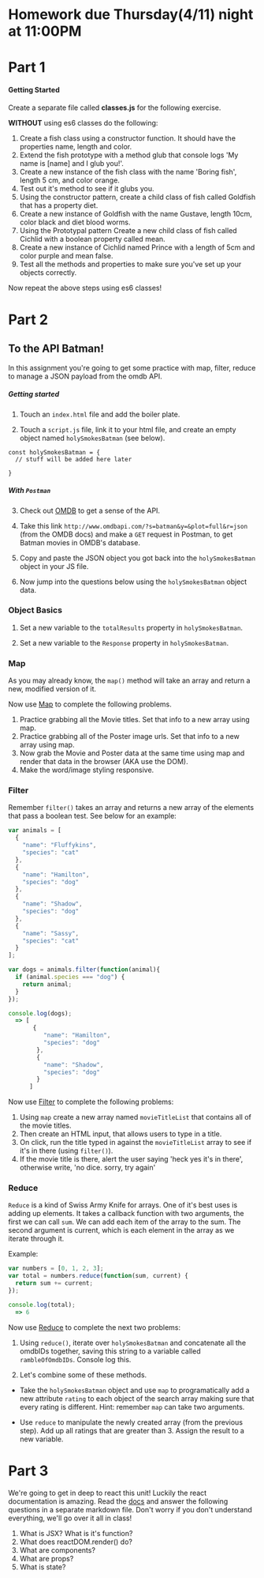 # Homework due Thursday(4/11) night at 11:00PM

# Part 1
#### Getting Started
Create a separate file called **classes.js** for the following exercise.

__WITHOUT__ using es6 classes do the following:

1. Create a fish class using a constructor function. It should have the properties name, length and color.
2. Extend the fish prototype with a method glub that console logs 'My name is [name] and I glub you!'. 
3. Create a new instance of the fish class with the name 'Boring fish', length 5 cm, and color orange.
4. Test out it's method to see if it glubs you.
5. Using the constructor pattern, create a child class of fish called Goldfish that has a property diet.
6. Create a new instance of Goldfish with the name Gustave, length 10cm, color black and diet blood worms.
7. Using the Prototypal pattern Create a new child class of fish called Cichlid with a boolean property called mean.
8. Create a new instance of Cichlid named Prince with a length of 5cm and color purple and mean false.
9. Test all the methods and properties to make sure you've set up your objects correctly.

Now repeat the above steps using es6 classes!

# Part 2

## To the API Batman!
In this assignment you're going to get some practice with map, filter, reduce to manage a JSON payload from the omdb API.

##### Getting started

1. Touch an `index.html` file and add the boiler plate.

2. Touch a `script.js` file, link it to your html file, and create an empty object named `holySmokesBatman` (see below).

```
const holySmokesBatman = {
  // stuff will be added here later

}
```
##### With `Postman`

3. Check out <a href="http://www.omdbapi.com/">OMDB</a> to get a sense of the API.

4. Take this link `http://www.omdbapi.com/?s=batman&y=&plot=full&r=json` (from the OMDB docs) and make a `GET` request in Postman, to get Batman movies in OMDB's database.

5. Copy and paste the JSON object you got back into the `holySmokesBatman` object in your JS file.

6. Now jump into the questions below using the `holySmokesBatman` object data.

### Object Basics
1. Set a new variable to the `totalResults` property in `holySmokesBatman`.

2. Set a new variable to the `Response` property in `holySmokesBatman`.

### Map
As you may already know, the `map()` method will take an array and return a new, modified version of it.

Now use [Map](https://developer.mozilla.org/en-US/docs/Web/JavaScript/Reference/Global_Objects/Array/map) to complete the following problems.

1. Practice grabbing all the Movie titles. Set that info to a new array using map.
2. Practice grabbing all of the Poster image urls. Set that info to a new array using map.
3. Now grab the Movie and Poster data at the same time using map and render that data in the browser (AKA use the DOM).
4. Make the word/image styling responsive.

### Filter
Remember `filter()` takes an array and returns a new array of the elements that pass a boolean test. See below for an example:

``` javascript
var animals = [
  {
    "name": "Fluffykins",
    "species": "cat"
  },
  {
    "name": "Hamilton",
    "species": "dog"
  },
  {
    "name": "Shadow",
    "species": "dog"
  },
  {
    "name": "Sassy",
    "species": "cat"
  }
];

var dogs = animals.filter(function(animal){
  if (animal.species === "dog") {
    return animal;
  }
});

console.log(dogs);
  => [
       {
          "name": "Hamilton",
          "species": "dog"
        },
        {
          "name": "Shadow",
          "species": "dog"
        }
      ]
```
Now use [Filter](https://developer.mozilla.org/en-US/docs/Web/JavaScript/Reference/Global_Objects/Array/filter) to complete the following problems:

1. Using `map` create a new array named `movieTitleList` that contains all of the movie titles.
2. Then create an HTML input, that allows users to type in a title.
3. On click, run the title typed in against the `movieTitleList` array to see if it's in there (using `filter()`).
4. If the movie title is there, alert the user saying 'heck yes it's in there', otherwise write, 'no dice. sorry, try again'

### Reduce
`Reduce` is a kind of Swiss Army Knife for arrays. One of it's best uses is adding up elements. It takes a callback function with two arguments, the first we can call `sum`. We can add each item of the array to the sum. The second argument is current, which is each element in the array as we iterate through it.

Example:

```javascript
var numbers = [0, 1, 2, 3];
var total = numbers.reduce(function(sum, current) {
  return sum += current;
});

console.log(total);
  => 6
```
Now use [Reduce](https://developer.mozilla.org/en-US/docs/Web/JavaScript/Reference/Global_Objects/Array/Reduce) to complete the next two problems:

1. Using `reduce()`, iterate over `holySmokesBatman` and concatenate all the omdbIDs together, saving this string to a variable called `rambleOfOmdbIDs`. Console log this.

2. Let's combine some of these methods.

  - Take the `holySmokesBatman` object and use `map` to programatically add a new attribute `rating` to each object of the search array making sure that every rating is different. Hint: remember `map` can take two arguments.

 - Use `reduce` to manipulate the newly created array (from the previous step). Add up all ratings that are greater than 3. Assign the result to a new variable.


# Part 3
We're going to get in deep to react this unit! Luckily the react documentation is amazing. Read the [docs](https://facebook.github.io/react/docs/hello-world.html) and answer the following questions in a separate markdown file. Don't worry if you don't understand everything, we'll go over it all in class!

1. What is JSX? What is it's function?
2. What does reactDOM.render() do?
3. What are components?
4. What are props?
5. What is state?